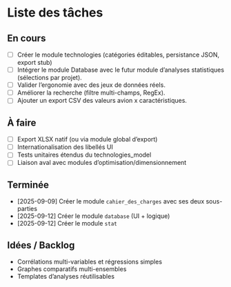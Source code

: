 # Liste des tâches

## En cours
- [ ] Créer le module technologies (catégories éditables, persistance JSON, export stub)
- [ ] Intégrer le module Database avec le futur module d’analyses statistiques (sélections par projet).
- [ ] Valider l’ergonomie avec des jeux de données réels.
- [ ] Améliorer la recherche (filtre multi-champs, RegEx).
- [ ] Ajouter un export CSV des valeurs avion x caractéristiques.

## À faire
- [ ] Export XLSX natif (ou via module global d’export)
- [ ] Internationalisation des libellés UI
- [ ] Tests unitaires étendus du technologies_model
- [ ] Liaison aval avec modules d’optimisation/dimensionnement

## Terminée
- [2025-09-09] Créer le module `cahier_des_charges` avec ses deux sous-parties
- [2025-09-12] Créer le module `database` (UI + logique)
- [2025-09-12] Créer le module `stat`

## Idées / Backlog
- Corrélations multi-variables et régressions simples
- Graphes comparatifs multi-ensembles
- Templates d’analyses réutilisables
